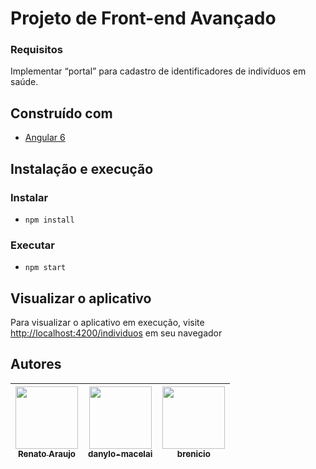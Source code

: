 # Projeto de Front-end Avançado

### Requisitos

Implementar “portal” para cadastro de identificadores de indivíduos em saúde.

## Construído com

* [Angular 6](https://angular.io/)

## Instalação e execução

### Instalar
* `npm install`

### Executar
* `npm start`

## Visualizar o aplicativo

Para visualizar o aplicativo em execução, visite [http://localhost:4200/individuos](http://localhost:4200/individuos) em seu navegador

## Autores

<!-- ALL-CONTRIBUTORS-LIST:START - Do not remove or modify this section -->
<!-- prettier-ignore -->
| [<img src="https://avatars3.githubusercontent.com/u/1007389?s=400&v=4" width="100px;"/><br /><sub><b>Renato Araujo</b></sub>](https://github.com/orenatoaraujo)<br /> | [<img src="https://avatars2.githubusercontent.com/u/8239569?s=460&v=4" width="100px;"/><br /><sub><b>danylo-macelai</b></sub>](https://github.com/danylo-macelai)<br />  | [<img src="https://avatars0.githubusercontent.com/u/6737144?s=460&v=4" width="100px;"/><br /><sub><b>brenicio</b></sub>](https://github.com/brenicio)<br /> |
| :-------------------------------------------------------------------------------------------------------------------------------------------------------------------: | :----------------------------------------------------------------------------------------------------------------------------------------------------------------------: | :---------------------------------------------------------------------------------------------------------------------------------------------------------: |
<!-- ALL-CONTRIBUTORS-LIST:END -->
